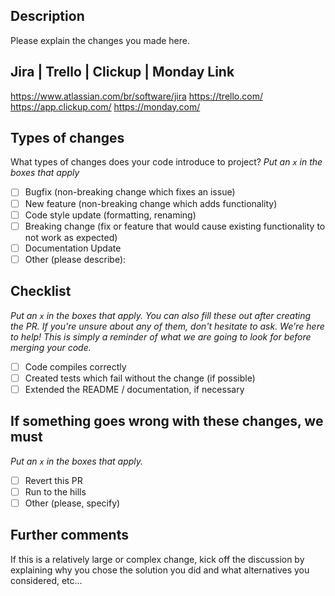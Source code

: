 ## Description
Please explain the changes you made here.

## Jira | Trello | Clickup | Monday Link
https://www.atlassian.com/br/software/jira
https://trello.com/
https://app.clickup.com/
https://monday.com/

## Types of changes

What types of changes does your code introduce to project?
_Put an `x` in the boxes that apply_

- [ ] Bugfix (non-breaking change which fixes an issue)
- [ ] New feature (non-breaking change which adds functionality)
- [ ] Code style update (formatting, renaming)
- [ ] Breaking change (fix or feature that would cause existing functionality to not work as expected)
- [ ] Documentation Update
- [ ] Other (please describe):

## Checklist

_Put an `x` in the boxes that apply. You can also fill these out after creating the PR. If you're unsure about any of them, don't hesitate to ask. We're here to help! This is simply a reminder of what we are going to look for before merging your code._

- [ ] Code compiles correctly
- [ ] Created tests which fail without the change (if possible)
- [ ] Extended the README / documentation, if necessary

## If something goes wrong with these changes, we must

_Put an `x` in the boxes that apply._

- [ ] Revert this PR
- [ ] Run to the hills
- [ ] Other (please, specify)

## Further comments

If this is a relatively large or complex change, kick off the discussion by explaining why you chose the solution you did and what alternatives you considered, etc...
